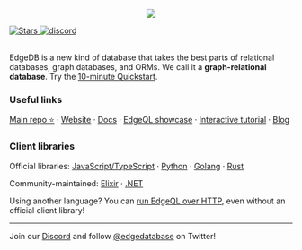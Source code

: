 <p align="center">
  <a href="https://www.edgedb.com">
    <img src="https://edgedb.com/github_banner.png">
  </a>
</p>

<a href="https://github.com/edgedb/edgedb" rel="nofollow">
  <img src="https://img.shields.io/github/stars/edgedb/edgedb" alt="Stars">
</a>

<a href="https://discord.gg/umUueND6ag">
  <img alt="discord" src="https://img.shields.io/discord/841451783728529451?color=5865F2&label=discord&logo=discord&logoColor=8a9095">
</a>

<br />
<br />

EdgeDB is a new kind of database that takes the best parts of relational databases, graph databases, and ORMs. We call it a **graph-relational database**. Try the [10-minute Quickstart](https://www.edgedb.com/docs/guides/quickstart).

### Useful links

[Main repo ⭐️](https://www.github.com/edgedb/edgedb) &centerdot;
 [Website](https://www.edgedb.com) &centerdot;
 [Docs](https://www.edgedb.com/docs) &centerdot;
 [EdgeQL showcase](https://www.edgedb.com/showcase/edgeql) &centerdot;
 [Interactive tutorial](https://www.edgedb.com/tutorial) &centerdot;
 [Blog](https://www.edgedb.com/blog)

### Client libraries

Official libraries: [JavaScript/TypeScript](https://www.github.com/edgedb/edgedb-js) &centerdot;
 [Python](https://www.github.com/edgedb/edgedb-python) &centerdot;
 [Golang](https://www.github.com/edgedb/edgedb-go) &centerdot;
 [Rust](https://github.com/edgedb/edgedb-rust)


Community-maintained: [Elixir](https://github.com/nsidnev/edgedb-elixir) &centerdot;
 [.NET](https://github.com/edgedb/edgedb-net)

Using another language? You can [run EdgeQL over HTTP](https://www.edgedb.com/docs/clients/90_edgeql/index), even without an official client library!

---

Join our [Discord](https://discord.gg/umUueND6ag) and follow [@edgedatabase](https://twitter.com/edgedatabase) on Twitter!
